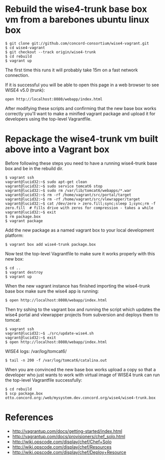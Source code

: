 Rebuild the wise4-trunk base box vm from a barebones ubuntu linux box
=========================================

    $ git clone git://github.com/concord-consortium/wise4-vagrant.git
    $ cd wise4-vagrant
    $ git checkout --track origin/wise4-trunk
    $ cd rebuild
    $ vagrant up

The first time this runs it will probably take 15m on a fast network connection.

If it is successful you will be able to open this page in a web browser to see WISE4 v5.0 (trunk):
 
    open http://localhost:8080/webapp/index.html

After modifying these scripts and confirming that the new base box works correctly you'll want to make a minified vagrant package and upload it for developers using the top-level Vagrantfile.

Repackage the wise4-trunk vm built above into a Vagrant box
=======================================
Before following these steps you need to have a running wise4-trunk base box and be in the rebuild dir.
 
    $ vagrant ssh
    vagrant@lucid32:~$ sudo apt-get clean
    vagrant@lucid32:~$ sudo service tomcat6 stop
    vagrant@lucid32:~$ sudo rm /var/lib/tomcat6/webapps/*.war
    vagrant@lucid32:~$ rm -rf /home/vagrant/src/portal/target
    vagrant@lucid32:~$ rm -rf /home/vagrant/src/vlewrapper/target
    vagrant@lucid32:~$ cat /dev/zero > zero.fill;sync;sleep 1;sync;rm -f zero.fill  # fills drive with zeros for compression - takes a while
    vagrant@lucid32:~$ exit
    $ rm package.box
    $ vagrant package

Add the new package as a named vagrant box to your local development platform:

    $ vagrant box add wise4-trunk package.box

Now test the top-level Vagrantfile to make sure it works properly with this new box:

    $ cd ..
    $ vagrant destroy
    $ vagrant up

When the new vagrant instance has finished importing the wise4-trunk base box make sure the wise4 app is running:

    $ open http://localhost:8080/webapp/index.html

Then try sshing to the vagrant box and running the script which updates the wise4 portal and vlewrapper projects from subversion and deploys them to tomcat:

    $ vagrant ssh
    vagrant@lucid32:~$ ./src/update-wise4.sh
    vagrant@lucid32:~$ exit
    $ open http://localhost:8080/webapp/index.html

WISE4 logs: /var/log/tomcat6/

    $ tail -n 200 -f /var/log/tomcat6/catalina.out

When you are convinced the new base box works upload a copy so that a developer who just wants to work with virtual image of WISE4 trunk can run the top-level Vagrantfile successfully:

    $ cd rebuild
    $ scp package.box otto.concord.org:/web/mysystem.dev.concord.org/wise4/wise4-trunk.box

References
=======================================

- http://vagrantup.com/docs/getting-started/index.html
- http://vagrantup.com/docs/provisioners/chef_solo.html
- http://wiki.opscode.com/display/chef/Chef+Solo
- http://wiki.opscode.com/display/chef/Resources
- http://wiki.opscode.com/display/chef/Deploy+Resource